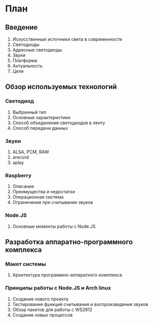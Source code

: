 # План

## Введение

1. Искусственные источники света в современности
2. Светодиоды
3. Адресные светодиоды
4. Звуки
5. Платформа
6. Актуальность
7. Цели

## Обзор используемых технологий

### Светодиод

1. Выбранный тип
2. Основные характеристики
3. Способ объединения светодиодов в ленту
4. Способ передачи данных

### Звуки

1. ALSA, PCM, RAW
2. arecord
3. aplay

### Raspberry

1. Описание
2. Преимущества и недостатки
3. Операционная система
4. Ограничения при считывании звуков

### Node.JS

1. Основные моменты работы с Node.JS

## Разработка аппаратно-программного комплекса

### Макет системы

1. Архитектура программно-аппаратного комплекса

### Принципы работы с Node.JS и Arch linux

1. Создание нового проекта
2. Тестирование функций считывания и воспроизведения звуков
3. Обзор пакетов для работы с WS2812
4. Создание новых процессов
